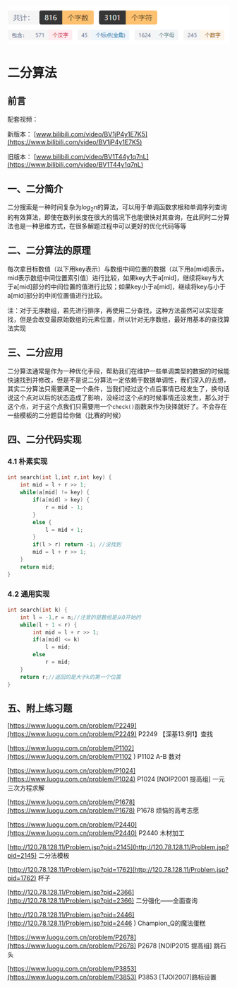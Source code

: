 ![img](../image/基础算法/二分/字数统计.png)

# 二分算法

## 前言

配套视频：

新版本： [www.bilibili.com/video/BV1jP4y1E7K5](https://www.bilibili.com/video/BV1jP4y1E7K5)

旧版本： [www.bilibili.com/video/BV1T44y1q7nL](https://www.bilibili.com/video/BV1T44y1q7nL)
## 一、二分简介
二分搜索是一种时间复杂为$log_2n$的算法，可以用于单调函数求根和单调序列查询的有效算法，即使在数列长度在很大的情况下也能很快对其查询，在此同时二分算法也是一种思维方式，在很多解题过程中可以更好的优化代码等等

## 二、二分算法的原理

每次拿目标数值（以下用key表示）与数组中间位置的数据（以下用a[mid]表示，mid表示数组中间位置索引值）进行比较，如果key大于a[mid]，继续将key与大于a[mid]部分的中间位置的值进行比较；如果key小于a[mid]，继续将key与小于a[mid]部分的中间位置值进行比较。

注：对于无序数组，若先进行排序，再使用二分查找，这种方法虽然可以实现查找，但是会改变最原始数组的元素位置，所以针对无序数组，最好用基本的查找算法实现
## 三、二分应用
二分算法通常是作为一种优化手段，帮助我们在维护一些单调类型的数据的时候能快速找到并修改，但是不是说二分算法一定依赖于数据单调性，我们深入的去想，其实二分算法只需要满足一个条件，当我们经过这个点后事情已经发生了，换句话说这个点对以后的状态造成了影响，没经过这个点的时候事情还没发生，那么对于这个点，对于这个点我们只需要用一个`check()`函数来作为抉择就好了。不会存在一些模板的二分题目给你做（比赛的时候）

## 四、二分代码实现

### 4.1 朴素实现

```cpp
int search(int l,int r,int key) {
    int mid = l + r >> 1;
    while(a[mid] != key) {
        if(a[mid] > key) {
            r = mid - 1;
        }
        else {
            l = mid + 1;
        }
        if(l > r) return -1; //没找到
        mid = l + r >> 1;
    }
    return mid;
}
```

### 4.2 通用实现

```cpp
int search(int k) {
    int l = -1,r = n;//注意的是数组是从0开始的
    while(l + 1 < r) {
        int mid = l + r >> 1;
        if(a[mid] <= k)
            l = mid;
        else 
            r = mid;
    }
    return r;//返回的是大于k的第一个位置
}
```

## 五、附上练习题

[https://www.luogu.com.cn/problem/P2249](https://www.luogu.com.cn/problem/P2249)    P2249 【深基13.例1】查找

[https://www.luogu.com.cn/problem/P1102](https://www.luogu.com.cn/problem/P1102 )    P1102 A-B 数对

[https://www.luogu.com.cn/problem/P1024](https://www.luogu.com.cn/problem/P1024)    P1024 [NOIP2001 提高组] 一元三次方程求解

[https://www.luogu.com.cn/problem/P1678](https://www.luogu.com.cn/problem/P1678)    P1678 烦恼的高考志愿

[https://www.luogu.com.cn/problem/P2440](https://www.luogu.com.cn/problem/P2440)    P2440 木材加工

[http://120.78.128.11/Problem.jsp?pid=2145](http://120.78.128.11/Problem.jsp?pid=2145)    二分法模板

[http://120.78.128.11/Problem.jsp?pid=1762](http://120.78.128.11/Problem.jsp?pid=1762)    杯子

[http://120.78.128.11/Problem.jsp?pid=2366](http://120.78.128.11/Problem.jsp?pid=2366)    二分强化——全面查询

[http://120.78.128.11/Problem.jsp?pid=2446](http://120.78.128.11/Problem.jsp?pid=2446 )    Champion_Q的魔法蛋糕

[https://www.luogu.com.cn/problem/P2678](https://www.luogu.com.cn/problem/P2678)    P2678 [NOIP2015 提高组] 跳石头

[https://www.luogu.com.cn/problem/P3853](https://www.luogu.com.cn/problem/P3853)    P3853 [TJOI2007]路标设置

